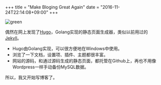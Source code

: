 +++
title = "Make Bloging Great Again"
date = "2016-11-24T22:14:08+09:00"
+++

![green](/images/green.jpg)

偶然在网上发现了[Hugo](http://gohugo.io)，Golang实现的静态页面生成器，类似以前用过的[Jekyll](https://jekyllrb.com/)。

* Hugo由Golang实现，可以很方便地在Windows中使用。
* 浏览了一下文档，设置项、插件、主题都很丰富。
* 网站的源码，和通过源码生成的静态页面，都托管在Github上，再也不用像Wordpress一样手动备份MySQL数据。

所以，我又开始写博客了。